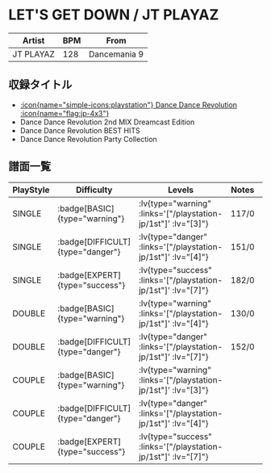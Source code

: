# LET'S GET DOWN / JT PLAYAZ

|Artist|BPM|From|
|------|---|----|
|JT PLAYAZ|128|Dancemania 9|

## 収録タイトル

- [:icon{name="simple-icons:playstation"} Dance Dance Revolution :icon{name="flag:jp-4x3"}](/playstation-jp/1st)
- Dance Dance Revolution 2nd MIX Dreamcast Edition
- Dance Dance Revolution BEST HITS
- Dance Dance Revolution Party Collection

## 譜面一覧

|PlayStyle|Difficulty|Levels|Notes|Movie|
|---------|----------|------|-----|-----|
|SINGLE| :badge[BASIC]{type="warning"}| :lv{type="warning" :links='["/playstation-jp/1st"]' :lv="[3]"}|117/0||
|SINGLE| :badge[DIFFICULT]{type="danger"}| :lv{type="danger" :links='["/playstation-jp/1st"]' :lv="[4]"}|151/0||
|SINGLE| :badge[EXPERT]{type="success"}| :lv{type="success" :links='["/playstation-jp/1st"]' :lv="[7]"}|182/0||
|DOUBLE| :badge[BASIC]{type="warning"}| :lv{type="warning" :links='["/playstation-jp/1st"]' :lv="[4]"}|130/0||
|DOUBLE| :badge[DIFFICULT]{type="danger"}| :lv{type="danger" :links='["/playstation-jp/1st"]' :lv="[7]"}|152/0||
|COUPLE| :badge[BASIC]{type="warning"}| :lv{type="warning" :links='["/playstation-jp/1st"]' :lv="[3]"}|||
|COUPLE| :badge[DIFFICULT]{type="danger"}| :lv{type="danger" :links='["/playstation-jp/1st"]' :lv="[4]"}|||
|COUPLE| :badge[EXPERT]{type="success"}| :lv{type="success" :links='["/playstation-jp/1st"]' :lv="[7]"}|||
